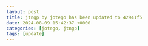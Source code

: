 ```yaml
---
layout: post
title: jtngp by jotego has been updated to 42941f5
date: 2024-08-09 15:42:37 +0000
categories: [jotego, jtngp]
tags: [update]
---
```


